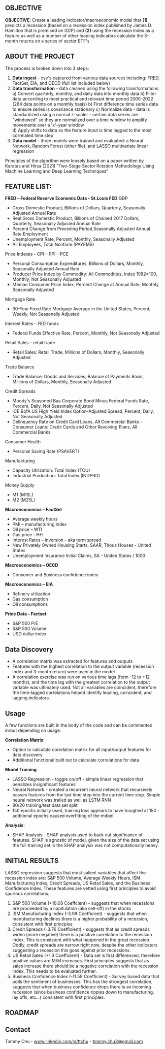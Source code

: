 
<!-- OBJECTIVE -->
## OBJECTIVE

**OBJECTIVE**: Create a leading indicator/macroeconomic model that **(1)** predicts a recession (based on a recession index published by James D. Hamilton that is premised on GDP) and **(2)** using the recession index as a feature as well as a number of other leading indicators calculate the 3-month returns on a series of sector ETF's

<!-- ABOUT THE PROJECT -->
## ABOUT THE PROJECT

The process is broken down into 3 steps:
1) **Data ingest** - csv's captured from various data sources including: FRED, FactSet, EIA, and OECD (full list included below)
2) **Data transformation** - data cleaned using the following transformations:
	a) Convert quarterly, monthly, and daily data into monthly data
	b) Filter data according to most practical and relevant time period 2000-2022 (264 data points on a monthly basis)
	b) First difference time series data to ensure series is covariance stationary
	c) Normalize data - data is standardized using a normal z-scaler - certain data series are "windowed" so they are normalized over a time window to amplify movements over a 'x'-year window  
	d) Apply shifts to data so the feature input is time lagged to the most correlated time step
3) **Data model** - three models were trained and evaluated: a Neural Network, Random Forest (other file), and LASSO multivariate linear regression

Principles of the algorithm were loosely based on a paper written by Karatas and Hirsa (2021) “Two-Stage Sector Rotation Methodology Using Machine Learning and Deep Learning Techniques”

## FEATURE LIST:

**FRED – Federal Reserve Economic Data - St.Louis FED**
GDP

 - Gross Domestic Product, Billions of Dollars, Quarterly, Seasonally Adjusted Annual Rate
 - Real Gross Domestic Product, Billions of Chained 2017 Dollars, Quarterly, Seasonally Adjusted Annual Rate
 - Percent Change from Preceding Period,Seasonally Adjusted Annual Rate Employment
 - Unemployment Rate, Percent, Monthly, Seasonally Adjusted
 - All Employees, Total Nonfarm (PAYEMS)

Price Indexes - CPI – PPI – PCE

 - Personal Consumption Expenditures, Billions of Dollars, Monthly, Seasonally Adjusted Annual Rate
 - Producer Price Index by Commodity: All Commodities, Index 1982=100, Monthly, Not Seasonally Adjusted
 - Median Consumer Price Index, Percent Change at Annual Rate, Monthly, Seasonally Adjusted 

Mortgage Rate

 - 30-Year Fixed Rate Mortgage Average in the United States, Percent, Weekly, Not Seasonally Adjusted

Interest Rates – FED funds
 - Federal Funds Effective Rate, Percent, Monthly, Not Seasonally Adjusted

Retail Sales – retail trade

 - Retail Sales: Retail Trade, Millions of Dollars, Monthly, Seasonally Adjusted

Trade Balance

 - Trade Balance: Goods and Services, Balance of Payments Basis, Millions of Dollars, Monthly, Seasonally Adjusted

Credit Spreads

 - Moody's Seasoned Baa Corporate Bond Minus Federal Funds Rate, Percent, Daily, Not Seasonally Adjusted 
 - ICE BofA US High Yield Index Option-Adjusted Spread, Percent, Daily, Not Seasonally Adjusted   
 - Delinquency Rate on Credit Card Loans, All Commercial Banks    -Consumer Loans: Credit Cards and Other Revolving Plans, All Commercial Banks

Consumer Health
 - Personal Saving Rate (PSAVERT)

Manufacturing

 - Capacity Utilization: Total Index (TCU)
 - Industrial Production: Total Index (INDPRO)

Money Supply
 - M1 (M1SL)
 - M2 (M2SL)

**Macroeconomics – FactSet**

 - Average weekly hours
 - PMI – manufacturing index
 - Oil price – WTI
 - Gas price - HH
 - Interest Rates – inversion – aka term spread
 - New Privately Owned Housing Starts, SAAR, Thous Houses - United States
 - Unemployment Insurance Initial Claims, SA - United States / 1000

**Macroeconomics – OECD**

 - Consumer and Business confidence index
 
 **Macroeconomics – EIA**

 - Refinery utilization
 - Gas consumption
 - Oil consumptions

**Price Data - Factset**

 - S&P 500 P/E
 - S&P 500 Volume
 - USD dollar index

## Data Discovery
- A correlation matrix was extracted for features and outputs
- Features with the highest correlation to the output variable (recession index and 3-month return) were used in the model
- A correlation exercise was run on various time lags (form -12 to +12 months), and the time lag with the greatest correlation to the output variable was ultimately used. Not all variables are coincident, therefore the time-lagged correlations helped identify leading, coincident, and lagging indicators.

<!-- USAGE EXAMPLES -->
## Usage

A few functions are built in the body of the code and can be commented in/out depending on usage.

**Correlation Matrix**:
- Option to calculate correlation matrix for all input/output features for data discovery
- Additional functional built out to calculate correlations for data 

**Model Training**:
- LASSO Regression - toggle on/off - simple linear regression that penalizes insignificant features
- Neural Network - created a recurrent neural network that recursively passes features from the last time step into the current time step. Simple neural network was trailed as well as LSTM RNN
- 80/20 training/test data set split 
- 150 epochs initially used, training loss appears to have troughed at 150 - additional epochs caused overfitting of the mdoel

**Analysis**:
- SHAP Analysis - SHAP analysis used to back out significance of features, SHAP is agnostic of model, given the size of the data set using the full training set in the SHAP analysis was not computationally heavy.


## INITIAL RESULTS

 LASSO regression suggests that most salient variables that affect the recession index are: S&P 500 Volume, Average Weekly Hours, ISM Manufacturing Index, Credit Spreads, US Retail Sales, and the Business Confidence Index. These features are vetted using first principles to avoid spurious correlations.

 1. S&P 500 Volume (+10.08 Coeffcient) - suggests that when recessions are proceeded by a capitulation (aka sell-off) in the stocks
 2. ISM Manufacturing Index (-3.98 Coefficient) - suggests that when manufacturing declines there is a higher probability of a recession, consistent with first princples
 3. Credit Spreads (-3.76 Coefficient) - suggests that as credit spreads widen (more negative) there is a positive correlation to the recession index. This is consistent with what happened in the great recession. Oddly, credit spreads are narrow right now, despite the other indicators suggesting a recession this goes against prior recessions.
 4. US Retail Sales (+1.3 Coefficient) - Data set is first differenced, therefore positive values are M/M increases. First principles suggests that as sales increase there should be a negative correlation with the recession index. This needs to be evaluated further.
 5. Business Confidence Index (-11.59 Coefficient) - Survey based data that polls the sentiment of businesses. This has the strongest correlation, suggests that when business confidence drops there is an incoming recession (since business confidence ripples down to manufacturing, lay offs, etc...) consistent with first principles.

<!-- ROADMAP -->
## ROADMAP

<!-- CONTACT -->
## Contact

Tommy Chu - www.linkedin.com/in/ttchu - tommy.chu3@gmail.com

